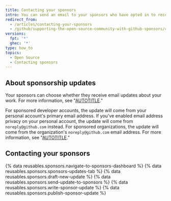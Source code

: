 ```yaml
---
title: Contacting your sponsors
intro: You can send an email to your sponsors who have opted in to receive updates about your work.
redirect_from:
  - /articles/contacting-your-sponsors
  - /github/supporting-the-open-source-community-with-github-sponsors/contacting-your-sponsors
versions:
  fpt: '*'
  ghec: '*'
type: how_to
topics:
  - Open Source
  - Contacting sponsors
---
```


## About sponsorship updates

Your sponsors can choose whether they receive email updates about your work. For more information, see "[AUTOTITLE](/sponsors/sponsoring-open-source-contributors/managing-your-sponsorship)."

For sponsored developer accounts, the update will come from your personal account's primary email address. If you've enabled email address privacy on your personal account, the update will come from `noreply@github.com` instead. For sponsored organizations, the update will come from the organization's `noreply@github.com` email address. For more information, see "[AUTOTITLE](/account-and-profile/setting-up-and-managing-your-personal-account-on-github/managing-email-preferences/setting-your-commit-email-address)."

## Contacting your sponsors

{% data reusables.sponsors.navigate-to-sponsors-dashboard %}
{% data reusables.sponsors.sponsors-updates-tab %}
{% data reusables.sponsors.draft-new-update %}
{% data reusables.sponsors.send-update-to-sponsors %}
{% data reusables.sponsors.write-sponsor-update %}
{% data reusables.sponsors.publish-sponsor-update %}
